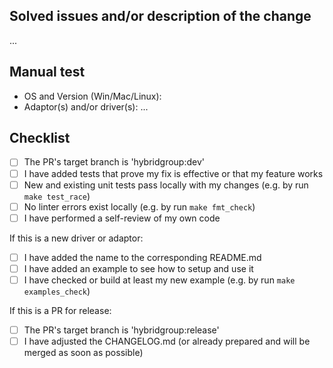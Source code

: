 ## Solved issues and/or description of the change

...

## Manual test

- OS and Version (Win/Mac/Linux):
- Adaptor(s) and/or driver(s):
...

## Checklist

- [ ] The PR's target branch is 'hybridgroup:dev'
- [ ] I have added tests that prove my fix is effective or that my feature works
- [ ] New and existing unit tests pass locally with my changes (e.g. by run `make test_race`)
- [ ] No linter errors exist locally (e.g. by run `make fmt_check`)
- [ ] I have performed a self-review of my own code

If this is a new driver or adaptor:

- [ ] I have added the name to the corresponding README.md
- [ ] I have added an example to see how to setup and use it
- [ ] I have checked or build at least my new example (e.g. by run `make examples_check`)

If this is a PR for release:

- [ ] The PR's target branch is 'hybridgroup:release'
- [ ] I have adjusted the CHANGELOG.md (or already prepared and will be merged as soon as possible)
